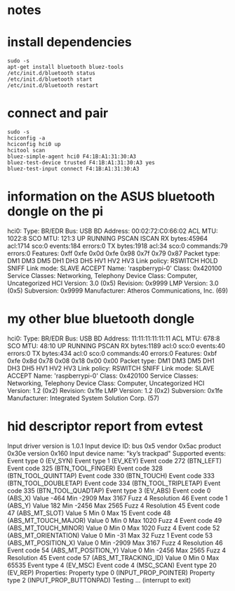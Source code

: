 # notes #


# install dependencies #

    sudo -s
    apt-get install bluetooth bluez-tools
    /etc/init.d/bluetooth status
    /etc/init.d/bluetooth start
    /etc/init.d/bluetooth restart

# connect and pair #

    sudo -s
    hciconfig -a
    hciconfig hci0 up
    hcitool scan
    bluez-simple-agent hci0 F4:1B:A1:31:30:A3
    bluez-test-device trusted F4:1B:A1:31:30:A3 yes
    bluez-test-input connect F4:1B:A1:31:30:A3

# information on the ASUS bluetooth dongle on the pi #

hci0: Type: BR/EDR  Bus: USB
  BD Address: 00:02:72:C0:66:02  ACL MTU: 1022:8  SCO MTU: 121:3
  UP RUNNING PSCAN ISCAN
  RX bytes:45964 acl:1714 sco:0 events:184 errors:0
  TX bytes:1918 acl:34 sco:0 commands:79 errors:0
  Features: 0xff 0xfe 0x0d 0xfe 0x98 0x7f 0x79 0x87
  Packet type: DM1 DM3 DM5 DH1 DH3 DH5 HV1 HV2 HV3
  Link policy: RSWITCH HOLD SNIFF
  Link mode: SLAVE ACCEPT
  Name: 'raspberrypi-0'
  Class: 0x420100
  Service Classes: Networking, Telephony
  Device Class: Computer, Uncategorized
  HCI Version: 3.0 (0x5)  Revision: 0x9999
  LMP Version: 3.0 (0x5)  Subversion: 0x9999
  Manufacturer: Atheros Communications, Inc. (69)

# my other blue bluetooth dongle #

hci0: Type: BR/EDR  Bus: USB
  BD Address: 11:11:11:11:11:11  ACL MTU: 678:8  SCO MTU: 48:10
  UP RUNNING PSCAN
  RX bytes:1189 acl:0 sco:0 events:40 errors:0
  TX bytes:434 acl:0 sco:0 commands:40 errors:0
  Features: 0xbf 0xfe 0x8d 0x78 0x08 0x18 0x00 0x00
  Packet type: DM1 DM3 DM5 DH1 DH3 DH5 HV1 HV2 HV3
  Link policy: RSWITCH SNIFF
  Link mode: SLAVE ACCEPT
  Name: 'raspberrypi-0'
  Class: 0x420100
  Service Classes: Networking, Telephony
  Device Class: Computer, Uncategorized
  HCI Version: 1.2 (0x2)  Revision: 0x1fe
  LMP Version: 1.2 (0x2)  Subversion: 0x1fe
  Manufacturer: Integrated System Solution Corp. (57)

# hid descriptor report from evtest #

Input driver version is 1.0.1
Input device ID: bus 0x5 vendor 0x5ac product 0x30e version 0x160
Input device name: "ky’s trackpad"
Supported events:
  Event type 0 (EV_SYN)
  Event type 1 (EV_KEY)
    Event code 272 (BTN_LEFT)
    Event code 325 (BTN_TOOL_FINGER)
    Event code 328 (BTN_TOOL_QUINTTAP)
    Event code 330 (BTN_TOUCH)
    Event code 333 (BTN_TOOL_DOUBLETAP)
    Event code 334 (BTN_TOOL_TRIPLETAP)
    Event code 335 (BTN_TOOL_QUADTAP)
  Event type 3 (EV_ABS)
    Event code 0 (ABS_X)
      Value   -464
      Min    -2909
      Max     3167
      Fuzz       4
      Resolution      46
    Event code 1 (ABS_Y)
      Value    182
      Min    -2456
      Max     2565
      Fuzz       4
      Resolution      45
    Event code 47 (ABS_MT_SLOT)
      Value      5
      Min        0
      Max       15
    Event code 48 (ABS_MT_TOUCH_MAJOR)
      Value      0
      Min        0
      Max     1020
      Fuzz       4
    Event code 49 (ABS_MT_TOUCH_MINOR)
      Value      0
      Min        0
      Max     1020
      Fuzz       4
    Event code 52 (ABS_MT_ORIENTATION)
      Value      0
      Min      -31
      Max       32
      Fuzz       1
    Event code 53 (ABS_MT_POSITION_X)
      Value      0
      Min    -2909
      Max     3167
      Fuzz       4
      Resolution      46
    Event code 54 (ABS_MT_POSITION_Y)
      Value      0
      Min    -2456
      Max     2565
      Fuzz       4
      Resolution      45
    Event code 57 (ABS_MT_TRACKING_ID)
      Value      0
      Min        0
      Max    65535
  Event type 4 (EV_MSC)
    Event code 4 (MSC_SCAN)
  Event type 20 (EV_REP)
Properties:
  Property type 0 (INPUT_PROP_POINTER)
  Property type 2 (INPUT_PROP_BUTTONPAD)
Testing ... (interrupt to exit)
